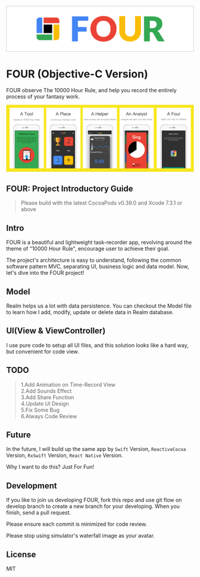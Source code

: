 ![Title](./img/title.png)

# FOUR (Objective-C Version)

FOUR observe The 10000 Hour Rule, and help you record the entirely process of your fantasy work.

![ScreenShot](./img/screenshot.png)

## FOUR: Project Introductory Guide

>Please build with the latest CocoaPods v0.39.0 and Xcode 7.3.1 or above

## Intro

FOUR is a beautiful and lightweight task-recorder app, revolving around the theme of "10000 Hour Rule", encourage user to achieve their goal.

The project's architecture is easy to understand, following the common software pattern MVC, separating UI, business logic and data model. Now, let's dive into the FOUR project!

## Model

Realm helps us a lot with data persistence. You can checkout the Model file to learn how I add, modify, update or delete data in Realm database.

## UI(View & ViewController)

I use pure code to setup all UI files, and this solution looks like a hard way, but convenient for code view.

## TODO

>1.Add Animation on Time-Record View  
>2.Add Sounds Effect   
>3.Add Share Function  
>4.Update UI Design  
>5.Fix Some Bug  
>6.Always Code Review

## Future

In the future, I will build up the same app by `Swift` Version, `ReactiveCocoa` Version, `RxSwift` Version, `React Native` Version.  

Why I want to do this? Just For Fun!

## Development

If you like to join us developing FOUR, fork this repo and use git flow on develop branch to create a new branch for your developing. When you finish, send a pull request.

Please ensure each commit is minimized for code review.

Please stop using simulator's waterfall image as your avatar.

## License

MIT
